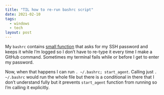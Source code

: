 ```yaml
---
title: "TIL how to re-run bashrc script"
date: 2021-02-10
tags:
  - windows
  - tech
layout: post
---
```


My `bashrc` contains [small function](https://sourceware.org/legacy-ml/cygwin/2001-06/msg00537.html) that asks for my SSH password and keeps it while I’m logged so I don’t have to re-type it every time I make a GitHub command. Sometimes my terminal fails while or before I get to enter my password.

Now, when that happens I can run `. ~/.bashrc; start_agent`. Calling just `. ~/.bashrc` would run the whole file but there is a conditional in there that I don’t understand fully but it prevents `start_agent` function from running so I’m calling it explicitly.

